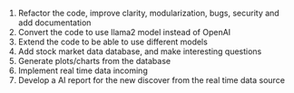 
1. Refactor the code, improve clarity, modularization, bugs, security and add documentation
2. Convert the code to use llama2 model instead of OpenAI 
3. Extend the code to be able to use different models
4. Add stock market data database, and make interesting questions 
5. Generate plots/charts from the database
6. Implement real time data incoming
7. Develop a AI report for the new discover from the real time data source
